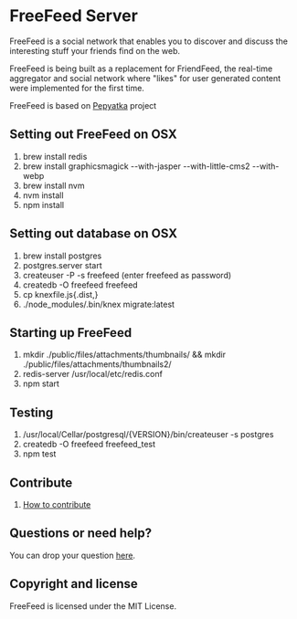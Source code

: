FreeFeed Server
===============

FreeFeed is a social network that enables you to discover and discuss the interesting
stuff your friends find on the web.

FreeFeed is being built as a replacement for FriendFeed, the real-time aggregator and social network
where "likes" for user generated content were implemented for the first time.

FreeFeed is based on [Pepyatka](https://github.com/pepyatka/pepyatka-server/) project

Setting out FreeFeed on OSX
---------------------------

1. brew install redis
1. brew install graphicsmagick --with-jasper --with-little-cms2 --with-webp
1. brew install nvm
1. nvm install
1. npm install

Setting out database on OSX
---------------------------
1. brew install postgres
1. postgres.server start
1. createuser -P -s freefeed (enter freefeed as password)
1. createdb -O freefeed freefeed
1. cp knexfile.js{.dist,}
1. ./node_modules/.bin/knex migrate:latest

Starting up FreeFeed
-------------------
1. mkdir ./public/files/attachments/thumbnails/ && mkdir ./public/files/attachments/thumbnails2/
1. redis-server /usr/local/etc/redis.conf
1. npm start

Testing
-------------------
1. /usr/local/Cellar/postgresql/{VERSION}/bin/createuser -s postgres
1. createdb -O freefeed freefeed_test
1. npm test

Contribute
----------

1. [How to contribute](https://freefeed.net/dev)

Questions or need help?
-----------------------

You can drop your question [here](https://freefeed.net/support).

Copyright and license
---------------------

FreeFeed is licensed under the MIT License.
